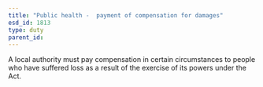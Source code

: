 ```yaml
---
title: "Public health -  payment of compensation for damages"
esd_id: 1813
type: duty
parent_id:  
---
```


A local authority must pay compensation in certain circumstances to people who have suffered loss as a result of the exercise of its powers under the Act.

